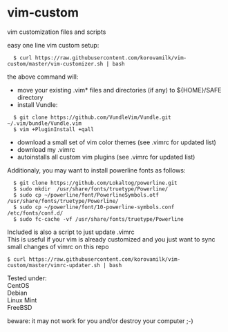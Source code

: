# vim-custom
vim customization files and scripts

easy one line vim custom setup:

```
  $ curl https://raw.githubusercontent.com/korovamilk/vim-custom/master/vim-customizer.sh | bash
```

the above command will:
* move your existing .vim* files and directories (if any) to ${HOME}/SAFE directory
* install Vundle:
```
  $ git clone https://github.com/VundleVim/Vundle.git ~/.vim/bundle/Vundle.vim
  $ vim +PluginInstall +qall
```
* download a small set of vim color themes (see .vimrc for updated list)
* download my .vimrc
* autoinstalls all custom vim plugins (see .vimrc for updated list)

Additionaly, you may want to install powerline fonts as follows:

```
  $ git clone https://github.com/Lokaltog/powerline.git
  $ sudo mkdir  /usr/share/fonts/truetype/Powerline/
  $ sudo cp ~/powerline/font/PowerlineSymbols.otf /usr/share/fonts/truetype/Powerline/
  $ sudo cp ~/powerline/font/10-powerline-symbols.conf /etc/fonts/conf.d/
  $ sudo fc-cache -vf /usr/share/fonts/truetype/Powerline
```

Included is also a script to just update .vimrc  
This is useful if your vim is already customized and you just want to sync small changes of vimrc on this repo  
  
  ```
  $ curl https://raw.githubusercontent.com/korovamilk/vim-custom/master/vimrc-updater.sh | bash
  ```
  

Tested under:  
CentOS     
Debian  
Linux Mint  
FreeBSD 

beware: it may not work for you and/or destroy your computer ;-)  
